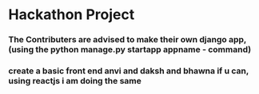 <h1> Hackathon Project </h1>
<h3> The Contributers are advised to make their own django app, (using the python manage.py startapp appname - command) </h3>
<h3> create a basic front end anvi and daksh and bhawna if u can, using reactjs i am doing the same </h3>